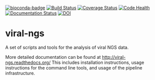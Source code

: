 [![bioconda-badge](https://img.shields.io/badge/install%20with-bioconda-brightgreen.svg?style=flat-square)](https://bioconda.github.io/recipes/viral-ngs/README.html)
[![Build Status](https://travis-ci.org/broadinstitute/viral-ngs.svg?branch=master)](https://travis-ci.org/broadinstitute/viral-ngs)
[![Coverage Status](https://coveralls.io/repos/broadinstitute/viral-ngs/badge.png)](https://coveralls.io/r/broadinstitute/viral-ngs)
[![Code Health](https://landscape.io/github/broadinstitute/viral-ngs/master/landscape.svg?style=flat)](https://landscape.io/github/broadinstitute/viral-ngs)
[![Documentation Status](https://readthedocs.org/projects/viral-ngs/badge/?version=latest)](http://viral-ngs.readthedocs.io/en/latest/?badge=latest)
[![DOI](https://zenodo.org/badge/DOI/10.5281/zenodo.252549.svg)](https://doi.org/10.5281/zenodo.252549)

viral-ngs
=========

A set of scripts and tools for the analysis of viral NGS data.


More detailed documentation can be found at http://viral-ngs.readthedocs.org/
This includes installation instructions,
usage instructions for the command line tools,
and usage of the pipeline infrastructure.

